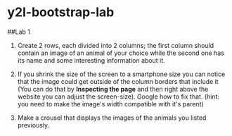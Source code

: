 # y2l-bootstrap-lab

##Lab 1

1. Create 2 rows, each divided into 2 columns; the first column should contain an image of an animal of your choice while the second one has its name and some interesting information about it.

2. If you shrink the size of the screen to a smartphone size you can notice that the image could get outside of the column borders that include it (You can do that by **Inspecting the page** and then right above the website you can adjust the screen-size). Google how to fix that. (hint: you need to make the image's width compatible with it's parent) 

3. Make a crousel that displays the images of the animals you listed previously.